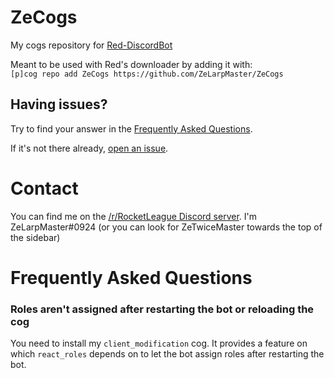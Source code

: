 # ZeCogs
My cogs repository for [Red-DiscordBot](https://github.com/Twentysix26/Red-DiscordBot)

Meant to be used with Red's downloader by adding it with:  
`[p]cog repo add ZeCogs https://github.com/ZeLarpMaster/ZeCogs`

## Having issues?
Try to find your answer in the [Frequently Asked Questions](#frequently-asked-questions).

If it's not there already, [open an issue](./issues).

# Contact
You can find me on the [/r/RocketLeague Discord server](https://discord.gg/rocketleague).
I'm ZeLarpMaster#0924 (or you can look for ZeTwiceMaster towards the top of the sidebar)

# Frequently Asked Questions
### Roles aren't assigned after restarting the bot or reloading the cog
You need to install my `client_modification` cog. It provides a feature on which `react_roles` depends on to let the bot assign roles after restarting the bot.
